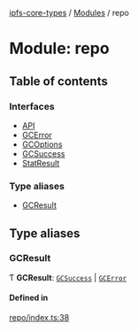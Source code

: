 [ipfs-core-types](../README.md) / [Modules](../modules.md) / repo

# Module: repo

## Table of contents

### Interfaces

- [API](../interfaces/repo.API.md)
- [GCError](../interfaces/repo.GCError.md)
- [GCOptions](../interfaces/repo.GCOptions.md)
- [GCSuccess](../interfaces/repo.GCSuccess.md)
- [StatResult](../interfaces/repo.StatResult.md)

### Type aliases

- [GCResult](repo.md#gcresult)

## Type aliases

### GCResult

Ƭ **GCResult**: [`GCSuccess`](../interfaces/repo.GCSuccess.md) \| [`GCError`](../interfaces/repo.GCError.md)

#### Defined in

[repo/index.ts:38](https://github.com/ipfs/js-ipfs/blob/1655368d/packages/ipfs-core-types/src/repo/index.ts#L38)
